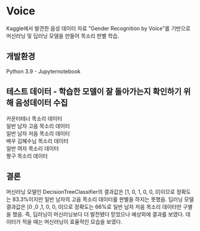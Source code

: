 # Voice

Kaggle에서 발견한 음성 데이터 자료 "Gender Recognition by Voice"를 기반으로 머신러닝 및 딥러닝 모델을 만들어 목소리 판별 학습.


## 개발환경

Python 3.9 - Jupyternotebook

## 테스트 데이터 - 학습한 모델이 잘 돌아가는지 확인하기 위해 음성데이터 수집
카운터테너 목소리 데이터  
일반 남자 고음 목소리 데이터  
일반 남자 저음 목소리 데이터  
배우 김혜수님 목소리 데이터  
일반 여자 목소리 데이터  
짱구 목소리 데이터  

## 결론
머신러닝 모델인 DecisionTreeClassifier의 결과값은 [1, 0, 1, 0, 0, 0]이므로 정확도는 83.3%이지만 일반 남자의 고음 목소리 데이터를 판별을 하지는 못했음. 
딥러닝 모델 결과값은 [0 ,0 ,1, 0, 0, 0]으로 정확도는 66%로 일반 남자 저음 목소리 데이터만 구별을 했음. 
즉, 딥러닝이 머신러닝보다 더 발전됐다 믿었으나 예상외에 결과를 보였다. 
데이터가 적을 때는 머신러닝이 효율적인 모습을 보였다. 


